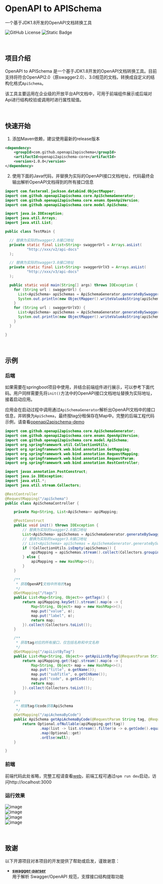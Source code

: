 # OpenAPI to APISchema

一个基于JDK1.8开发的OpenAPI文档转换工具

![GitHub License](https://img.shields.io/github/license/brotherc/openapi2apischema)
![Static Badge](https://img.shields.io/badge/jdk-%3E%3D1.8-green)

<br>

## 项目介绍

OpenAPI to APISchema 是一个基于JDK1.8开发的OpenAPI文档转换工具。目前支持将符合OpenAPI2.0（原swagger2.0）、3.0规范的文档，转换成自定义的结构化格式`ApiSchema`。  

该工具主要运用在企业级的开放平台API文档中，可用于前端组件展示或后端对Api进行结构校验或调用时进行属性赋值。

<br>

## 快速开始

1. 添加Maven依赖，建议使用最新的release版本

```xml
<dependency>
    <groupId>com.github.openapi2apischema</groupId>
    <artifactId>openapi2apischema-core</artifactId>
    <version>1.0.0</version>
</dependency>
```

2. 使用下面的Java代码，并替换为实际的OpenAPI接口文档地址，代码最终会输出解析OpenAPI文档得到的所有接口信息  

```java
import com.fasterxml.jackson.databind.ObjectMapper;
import com.github.openapi2apischema.core.ApiSchemaGenerator;
import com.github.openapi2apischema.core.enums.OpenApiVersion;
import com.github.openapi2apischema.core.model.ApiSchema;

import java.io.IOException;
import java.util.Arrays;
import java.util.List;

public class TestMain {

  // 替换为实际的swagger2.0接口地址
  private static final List<String> swaggerUrl = Arrays.asList(
          "http://xxx/v2/api-docs"
  );

  // 替换为实际的swagger3.0接口地址
  private static final List<String> swaggerUrlV3 = Arrays.asList(
          "http://xxx/v3/api-docs"
  );

  public static void main(String[] args) throws IOException {
    for (String url : swaggerUrl) {
      List<ApiSchema> apiSchemas = ApiSchemaGenerator.generateBySwaggerUrl(OpenApiVersion.V2, url, null);
      System.out.println(new ObjectMapper().writeValueAsString(apiSchemas));
    }
    for (String url : swaggerUrlV3) {
      List<ApiSchema> apiSchemas = ApiSchemaGenerator.generateBySwaggerUrl(OpenApiVersion.V3, url, null);
      System.out.println(new ObjectMapper().writeValueAsString(apiSchemas));
    }
  }

}
```

<br>

## 示例
### 后端
如果需要在springboot项目中使用，并结合前端组件进行展示，可以参考下面代码。用户同样需要先将`init()`方法中的OpenAPI接口文档地址替换为实际地址，接着启动应用。  

应用会在启动过程中调用通过`ApiSchemaGenerator`解析出OpenAPI文档中的接口信息，并转换为`ApiSchema`，最终按tag分租保存在Map中。完整的后端工程代码示例，请查看[openapi2apischema-demo](openapi2apischema-demo)

```java
import com.github.openapi2apischema.core.ApiSchemaGenerator;
import com.github.openapi2apischema.core.enums.OpenApiVersion;
import com.github.openapi2apischema.core.model.ApiSchema;
import org.springframework.util.CollectionUtils;
import org.springframework.web.bind.annotation.GetMapping;
import org.springframework.web.bind.annotation.RequestMapping;
import org.springframework.web.bind.annotation.RequestParam;
import org.springframework.web.bind.annotation.RestController;

import javax.annotation.PostConstruct;
import java.io.IOException;
import java.util.*;
import java.util.stream.Collectors;

@RestController
@RequestMapping("/apiSchema")
public class ApiSchemaController {

    private Map<String, List<ApiSchema>> apiMapping;

    @PostConstruct
    public void init() throws IOException {
        // 替换为实际的swagger2.0接口地址
        List<ApiSchema> apiSchemas = ApiSchemaGenerator.generateBySwaggerUrl(OpenApiVersion.V2, "https://xxx/v2/api-docs", null);
        // 替换为实际的swagger3.0接口地址
        // List<ApiSchema> apiSchemas = ApiSchemaGenerator.generateBySwaggerUrl(OpenApiVersion.V3, "https://xxx/v3/api-docs", null);
        if (!CollectionUtils.isEmpty(apiSchemas)) {
            apiMapping = apiSchemas.stream().collect(Collectors.groupingBy(o -> o.getTags().get(0)));
        } else {
            apiMapping = new HashMap<>();
        }
    }

    /**
     * 获取OpenAPI文档中所有的tag
     */
    @GetMapping("/tags")
    public List<Map<String, Object>> getTags() {
        return apiMapping.keySet().stream().map(o -> {
            Map<String, Object> map = new HashMap<>();
            map.put("value", o);
            map.put("label", o);
            return map;
        }).collect(Collectors.toList());
    }

    /**
     * 获取tag对应的所有接口，仅包括名称和中文名称
     */
    @GetMapping("/apiListByTag")
    public List<Map<String, Object>> getApiListByTag(@RequestParam String tag) {
        return apiMapping.get(tag).stream().map(o -> {
            Map<String, Object> map = new HashMap<>();
            map.put("title", o.getName());
            map.put("subTitle", o.getCnName());
            map.put("code", o.getCode());
            return map;
        }).collect(Collectors.toList());
    }

    /**
     * 根据tag和code获取ApiSchema
     */
    @GetMapping("/apiAchemaByCode")
    public ApiSchema getApiAchemaByCode(@RequestParam String tag, @RequestParam String code) {
        return Optional.ofNullable(apiMapping.get(tag))
                .map(list -> list.stream().filter(o -> o.getCode().equals(code)).findFirst())
                .map(Optional::get)
                .orElse(null);
    }

}
```
### 前端
前端代码此处省略，完整工程请查看[web](openapi2apischema-demo/src/main/resources/web)，前端工程可通过`npm run dev`启动，访问http://localhost:3000

### 运行效果
![image](docs/preview/tags.png)  
![image](docs/preview/apiList.png)  
![image](docs/preview/get.png)  
![image](docs/preview/post.png)

<br>

## 致谢

以下开源项目对本项目的开发提供了帮助或启发，谨致谢意：

- **[swagger-parser](https://github.com/swagger-api/swagger-parser)**  
  用于解析 Swagger/OpenAPI 规范，支撑接口结构提取功能